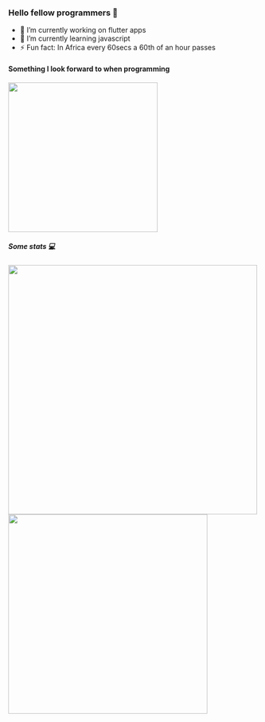 ### Hello fellow programmers 👋

- 🔭 I’m currently working on flutter apps
- 🌱 I’m currently learning javascript
- ⚡ Fun fact: In Africa every 60secs a 60th of an hour passes

#### Something I look forward to when programming

<img  src="https://media1.tenor.com/images/963dbf83410067b8216bf3fbeec50874/tenor.gif?itemid=5012719" width="300" >

##### Some stats 💻

<img align="left" src="https://github-readme-stats.vercel.app/api?username=VRedBull&&show_icons=true&title_color=15ff00&icon_color=cc00ff&text_color=ffffff&bg_color=000000" width="500">
<img align="center" src="https://github-readme-stats.vercel.app/api/top-langs?username=VRedBull&show_icons=true&locale=en&layout=compact&bg_color=000000&text_color=ffffff&title_color=15ff00&icon_color=cc00ff" width = "400">
<!--
**VRedBull/VRedBull** is a ✨ _special_ ✨ repository because its `README.md` (this file) appears on your GitHub profile.

- 👯 I’m looking to collaborate on ...
- 🤔 I’m looking for help with ...
- 💬 Ask me about ...
- 📫 How to reach me: ...
- 😄 Pronouns: ...

-->
